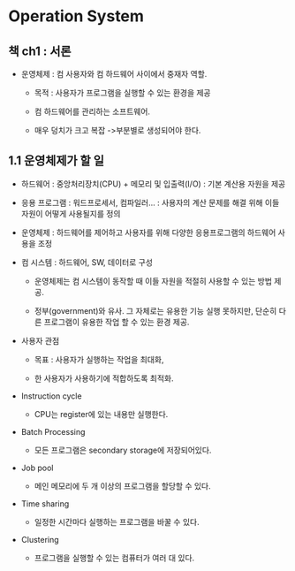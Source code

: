 # Operation System

## 책 ch1 : 서론

- 운영체제 : 컴 사용자와 컴 하드웨어 사이에서 중재자 역할.

    - 목적 : 사용자가 프로그램을 실행할 수 있는 환경을 제공

    - 컴 하드웨어를 관리하는 소프트웨어.

    - 매우 덩치가 크고 복잡 ->부분별로 생성되어야 한다.

## 1.1 운영체제가 할 일

- 하드웨어 : 중앙처리장치(CPU) + 메모리 및 입출력(I/O) : 기본 계산용 자원을 제공

- 응용 프로그램 : 워드프로세서, 컴파일러… : 사용자의 계산 문제를 해결 위해 이들 자원이 어떻게 사용될지를 정의

- 운영체제 : 하드웨어를 제어하고 사용자를 위해 다양한 응용프로그램의 하드웨어 사용을 조정

- 컴 시스템 : 하드웨어, SW, 데이터로 구성

    - 운영체제는 컴 시스템이 동작할 때 이들 자원을 적절히 사용할 수 있는 방법 제공.

    - 정부(government)와 유사. 그 자체로는 유용한 기능 실행 못하지만, 단순히 다른 프로그램이 유용한 작업 할 수 있는 환경 제공.

- 사용자 관점

    - 목표 : 사용자가 실행하는 작업을 최대화,

    - 한 사용자가 사용하기에 적합하도록 최적화.

- Instruction cycle
    - CPU는 register에 있는 내용만 실행한다.
- Batch Processing

    - 모든 프로그램은 secondary storage에 저장되어있다.
- Job pool

    - 메인 메모리에 두 개 이상의 프로그램을 할당할 수 있다.
- Time sharing

    - 일정한 시간마다 실행하는 프로그램을 바꿀 수 있다.
- Clustering

    - 프로그램을 실행할 수 있는 컴퓨터가 여러 대 있다.
